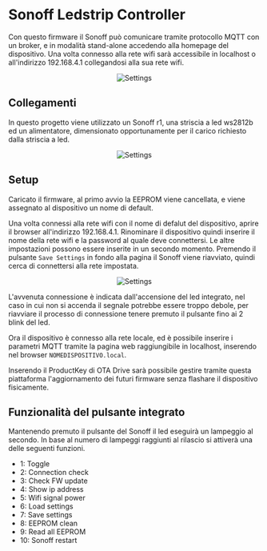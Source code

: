 Sonoff Ledstrip Controller
=======================
Con questo firmware il Sonoff può comunicare tramite protocollo MQTT con un broker, e in modalità stand-alone accedendo alla homepage del dispositivo. Una volta connesso alla rete wifi sarà accessibile in localhost o all'indirizzo 192.168.4.1 collegandosi alla sua rete wifi.

<p align="center">
  <img src="https://github.com/aletiffi/Led_Sonoff/blob/main/img/HomePage.PNG" alt="Settings"/>
</p>

Collegamenti
-----------------------------------------
In questo progetto viene utilizzato un Sonoff r1, una striscia a led ws2812b ed un alimentatore, dimensionato opportunamente per il carico richiesto dalla striscia a led.

<p align="center">
  <img src="https://github.com/aletiffi/Led_Sonoff/blob/main/img/Schema.png" alt="Settings"/>
</p>

Setup
-----------------------------------------
Caricato il firmware, al primo avvio la EEPROM viene cancellata, e viene assegnato al dispositivo un nome di default.

Una volta connessi alla rete wifi con il nome di defalut del dispositivo, aprire il browser all'indirizzo 192.168.4.1. Rinominare il dispositivo quindi inserire il nome della rete wifi e la password al quale deve connettersi. Le altre impostazioni possono essere inserite in un secondo momento. Premendo il pulsante `Save Settings` in fondo alla pagina il Sonoff viene riavviato, quindi cerca di connettersi alla rete impostata.

<p align="center">
  <img src="https://github.com/aletiffi/Led_Sonoff/blob/main/img/Settings.PNG" alt="Settings"/>
</p>

L'avvenuta connessione è indicata dall'accensione del led integrato, nel caso in cui non si accenda il segnale potrebbe essere troppo debole, per riavviare il processo di connessione tenere premuto il pulsante fino ai 2 blink del led.

Ora il dispositivo è connesso alla rete locale, ed è possibile inserire i parametri MQTT tramite la pagina web raggiungibile in localhost, inserendo nel browser `NOMEDISPOSITIVO.local`.

Inserendo il ProductKey di OTA Drive sarà possibile gestire tramite questa piattaforma l'aggiornamento dei futuri firmware senza flashare il dispositivo fisicamente.

Funzionalità del pulsante integrato
-----------------------------------------
Mantenendo premuto il pulsante del Sonoff il led eseguirà un lampeggio al secondo. In base al numero di lampeggi raggiunti al rilascio si attiverà una delle seguenti funzioni.

- 1:  Toggle
- 2:  Connection check
- 3:  Check FW update
- 4:  Show ip address
- 5:  Wifi signal power
- 6:  Load settings
- 7:  Save settings
- 8:  EEPROM clean
- 9:  Read all EEPROM
- 10: Sonoff restart